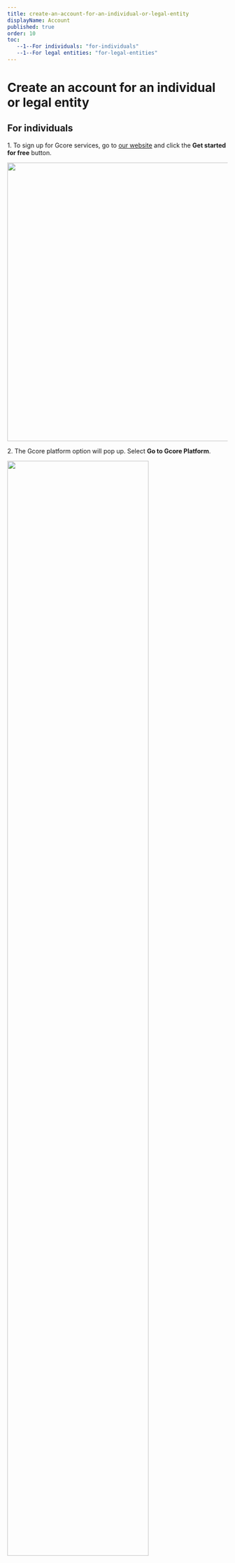 ```yaml
---
title: create-an-account-for-an-individual-or-legal-entity
displayName: Account
published: true
order: 10
toc:
   --1--For individuals: "for-individuals"
   --1--For legal entities: "for-legal-entities"
---
```

# Create an account for an individual or legal entity

## For individuals

1. To sign up for Gcore services, go to <a href="https://gcore.com/" target="_blank">
our website</a> and click the **Get started for free** button.

<img src="https://assets.gcore.pro/docs/account-settings/account/get-started-gcore-website-10.png" alt="" width="635">

2. The Gcore platform option will pop up. Select **Go to Gcore Platform**.

<img src="https://assets.gcore.pro/docs/account-settings/account/select-gcore-platform-20.png" alt="" width="80%">

3. Next, create an account using Google, GitHub, or your email account.

<img src="https://assets.gcore.pro/docs/account-settings/account/create-gcore-account-30.jpg" alt="" width="">

4. A registration confirmation link will be sent to the specified email address if you sign up using email. The link is only valid for 24 hours. If you do not see the registration confirmation email in your inbox, check your spam folder or resend the confirmation email.

<img src="https://assets.gcore.pro/docs/account-settings/account/confirm-email-40.jpg" alt="" width="50%">

5. Once you have confirmed your registration, you will be able to access your Gcore dashboard.

<img src="https://assets.gcore.pro/docs/account-settings/account/gcore-dashboard-50.png" alt="">

6. Choose the services you need by clicking **Next**. Then fill in your billing information details.

<img src="https://assets.gcore.pro/docs/account-settings/account/check-billing-info-60.jpg" alt="">

## For legal entities

If you don’t need to sign a contract with us, you can just use the sign-up process for individuals and start using the services.

If you need to sign a contract, you can reach us via chat or email at [support@gcore.com](mailto:support@gcore.com). We will ask the sales department to get in touch with you. You can still complete the sign-up process to gain access to the services while your contract is being prepared.